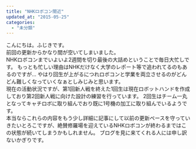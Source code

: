 ```yaml
---
title: "NHKロボコン間近"
updated_at: "2015-05-25"
categories: 
  - "未分類"
---
```


こんにちは。ふじきです。  
前回の更新からかなり間が空いてしまいました。  
NHKロボコンまでいよいよ2週間を切り最後の大詰めということで毎日大忙しです。 もっとも忙しい理由はNHKだけなく大学のレポート等で追われてるのもあるのですが… やはり回生が上がるにつれロボコンと学業を両立させるのがどんどん難しくなっていくなぁとしみじみと思います。  
現在の活動状況ですが、第1回新人戦を終えた1回生は現在ロボットハンドを作成しており第2回新人戦に向けた設計の練習を行っています。 2回生はチーム一丸となってキャチロボに取り組んでおり既に1号機の加工に取り組んでいるようです。  
本当ならこれらの内容をもう少し詳細に記事にして以前の更新ペースを守っていきたいとろこですが、絶賛修羅場を迎えているNHKロボコンが終わるまではこの状態が続いてしまうかもしれません。 ブログを見に来てくれる人には申し訳ないかぎりです。
